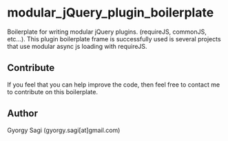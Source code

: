 # modular_jQuery_plugin_boilerplate
Boilerplate for writing modular jQuery plugins. (requireJS, commonJS, etc…).
This plugin boilerplate frame is successfully used is several projects that use modular async js loading with requireJS.

Contribute
----------
If you feel that you can help improve the code, then feel free to contact me to contribute on this boilerplate.

Author
------
Gyorgy Sagi (gyorgy.sagi[at]gmail.com)
